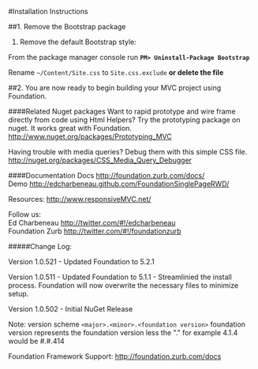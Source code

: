 #Installation Instructions

##1. Remove the Bootstrap package

1. Remove the default Bootstrap style:

From the package manager console run **`PM> Uninstall-Package Bootstrap`**

Rename `~/Content/Site.css` to `Site.css.exclude` **or delete the file**

##2. You are now ready to begin building your MVC project using Foundation.

####Related Nuget packages
Want to rapid prototype and wire frame directly from code using Html Helpers? 
Try the prototyping package on nuget. It works great with Foundation.
http://www.nuget.org/packages/Prototyping_MVC

Having trouble with media queries? Debug them with this simple CSS file.
http://nuget.org/packages/CSS_Media_Query_Debugger

####Documentation
Docs http://foundation.zurb.com/docs/  
Demo http://edcharbeneau.github.com/FoundationSinglePageRWD/

Resources: http://www.responsiveMVC.net/

Follow us:  
Ed Charbeneau http://twitter.com/#!/edcharbeneau  
Foundation Zurb http://twitter.com/#!/foundationzurb

#####Change Log:

Version 1.0.521
    - Updated Foundation to 5.2.1

Version 1.0.511
    - Updated Foundation to 5.1.1
    - Streamlinied the install process. Foundation will now overwrite the necessary files to minimize setup.

Version 1.0.502
	- Initial NuGet Release

Note: version scheme `<major>.<minor>.<foundation version>`
foundation version represents the foundation version less the "." for example 4.1.4 would be #.#.414

Foundation Framework Support:
http://foundation.zurb.com/docs